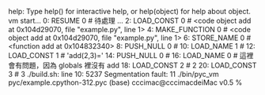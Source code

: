 

help: Type help() for interactive help, or help(object) for help about object.
vm start...
   0: RESUME 0   #  待處理 ...
   2: LOAD_CONST 0       # <code object add at 0x104d29070, file "example.py", line 1>
   4: MAKE_FUNCTION 0    # <code object add at 0x104d29070, file "example.py", line 1>
   6: STORE_NAME 0       # <function add at 0x104832340>
   8: PUSH_NULL 0        # 
  10: LOAD_NAME 1        # <built-in function print>
  12: LOAD_CONST 1       # 'add(2,3)='
  14: PUSH_NULL 0        # 
  16: LOAD_NAME 0        # 這裡會有問題，因為 globals 裡沒有 add
  18: LOAD_CONST 2       # 2
  20: LOAD_CONST 3       # 3
./build.sh: line 10:  5237 Segmentation fault: 11  ./bin/pyc_vm pyc/example.cpython-312.pyc
(base) cccimac@cccimacdeiMac v0.5 % 